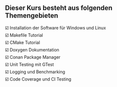 
## Dieser Kurs besteht aus folgenden Themengebieten

☑️ Installation der Software für Windows und Linux  
☑️ Makefile Tutorial  
☑️ CMake Tutorial  
☑️ Doxygen Dokumentation  
☑️ Conan Package Manager  
☑️ Unit Testing mit GTest  
☑️ Logging und Benchmarking  
☑️ Code Coverage und CI Testing  
